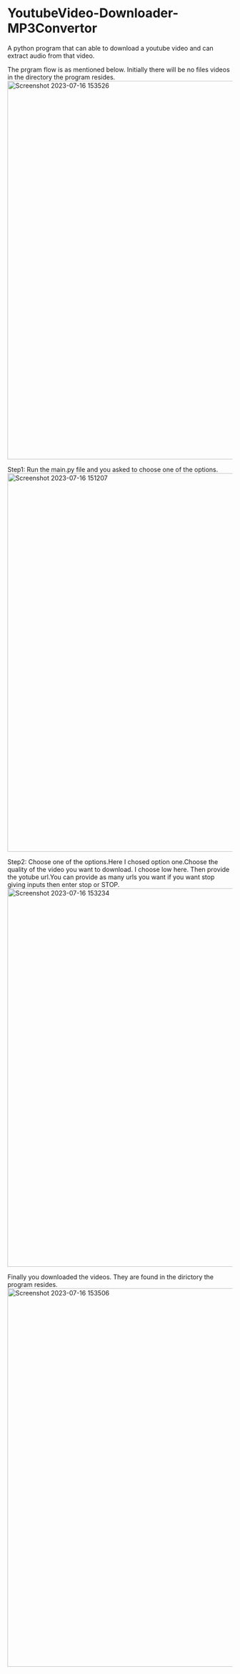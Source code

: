 # YoutubeVideo-Downloader-MP3Convertor
A python program that can able to download a youtube video and can extract audio from that video.

The prgram flow is as mentioned below.
Initially there will be no files videos in the directory the program resides.
<img width="848" alt="Screenshot 2023-07-16 153526" src="https://github.com/IsmailCodeLab/YoutubeVideo-Downloader-MP3Convertor/assets/99345471/c0336888-2b4b-4b64-86e9-beb49b97036f">

Step1: Run the main.py file and you asked to choose one of the options.
<img width="848" alt="Screenshot 2023-07-16 151207" src="https://github.com/IsmailCodeLab/YoutubeVideo-Downloader-MP3Convertor/assets/99345471/c2dca366-3c7e-412b-be1d-4860bea5aec0">


Step2: Choose one of the options.Here I chosed option one.Choose the quality of the video you want to download. I choose low here. Then provide the yotube url.You can provide as many urls you want if you want stop giving inputs then enter stop or STOP.
<img width="848" alt="Screenshot 2023-07-16 153234" src="https://github.com/IsmailCodeLab/YoutubeVideo-Downloader-MP3Convertor/assets/99345471/24406987-b676-4a2b-a298-a5fa46526316">

Finally you downloaded the videos. They are found in the dirictory the program resides.
<img width="848" alt="Screenshot 2023-07-16 153506" src="https://github.com/IsmailCodeLab/YoutubeVideo-Downloader-MP3Convertor/assets/99345471/2b12274b-5b33-4dee-a56b-48824e4683b2">


